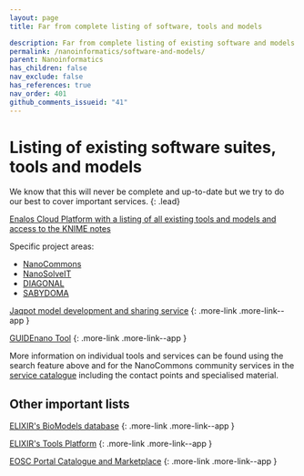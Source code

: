 ```yaml
---
layout: page
title: Far from complete listing of software, tools and models

description: Far from complete listing of existing software and models
permalink: /nanoinformatics/software-and-models/
parent: Nanoinformatics
has_children: false
nav_exclude: false
has_references: true
nav_order: 401
github_comments_issueid: "41"
---
```


# Listing of existing software suites, tools and models
We know that this will never be complete and up-to-date but we try to do our best to cover important services.
{: .lead}

<div class="more-link more-link--app">
<a href="http://www.enaloscloud.novamechanics.com/index.html">
Enalos Cloud Platform with a listing of all existing tools and models and access to the KNIME notes</a>
<p>Specific project areas:</p>
<ul>
    <li><a href="http://www.enaloscloud.novamechanics.com/nanocommons.html">NanoCommons</a></li>
    <li><a href="http://www.enaloscloud.novamechanics.com/nanosolveit.html">NanoSolveIT</a></li>
    <li><a href="http://www.enaloscloud.novamechanics.com/diagonal.html">DIAGONAL</a></li>
    <li><a href="http://www.enaloscloud.novamechanics.com/sabydoma.html">SABYDOMA</a></li>
</ul>
</div>

[Jaqpot model development and sharing service](https://www.jaqpot.org/)
{: .more-link .more-link--app }

[GUIDEnano Tool](https://tool.guidenano.eu/)
{: .more-link .more-link--app }

More information on individual tools and services can be found using the search feature above and for the NanoCommons community services in the [service catalogue](https://infrastructure.nanocommons.eu/services/) including the contact points and specialised material.

## Other important lists
[ELIXIR's BioModels database](https://www.ebi.ac.uk/biomodels/)
{: .more-link .more-link--app }

[ELIXIR's Tools Platform](https://elixir-europe.org/platforms/tools)
{: .more-link .more-link--app }

[EOSC Portal Catalogue and Marketplace](https://marketplace.eosc-portal.eu/)
{: .more-link .more-link--app }




